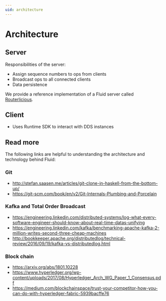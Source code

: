 ```yaml
---
uid: architecture
---
```


# Architecture

## Server

Responsibilities of the server:

* Assign sequence numbers to ops from clients
* Broadcast ops to all connected clients
* Data persistence

We provide a reference implementation of a Fluid server called [Routerlicious](./server/README.md).

## Client

* Uses Runtime SDK to interact with DDS instances

## Read more

The following links are helpful to understanding the architecture and technology behind Fluid:

### Git

* <http://stefan.saasen.me/articles/git-clone-in-haskell-from-the-bottom-up/>
* <https://git-scm.com/book/en/v2/Git-Internals-Plumbing-and-Porcelain>

### Kafka and Total Order Broadcast

* <https://engineering.linkedin.com/distributed-systems/log-what-every-software-engineer-should-know-about-real-time-datas-unifying>
* <https://engineering.linkedin.com/kafka/benchmarking-apache-kafka-2-million-writes-second-three-cheap-machines>
* <http://bookkeeper.apache.org/distributedlog/technical-review/2016/09/19/kafka-vs-distributedlog.html>

### Block chain

* <https://arxiv.org/abs/1801.10228>
* <https://www.hyperledger.org/wp-content/uploads/2017/08/Hyperledger_Arch_WG_Paper_1_Consensus.pdf>
* <https://medium.com/blockchainspace/trust-your-competitor-how-you-can-do-with-hyperledger-fabric-5939bacffe76>
